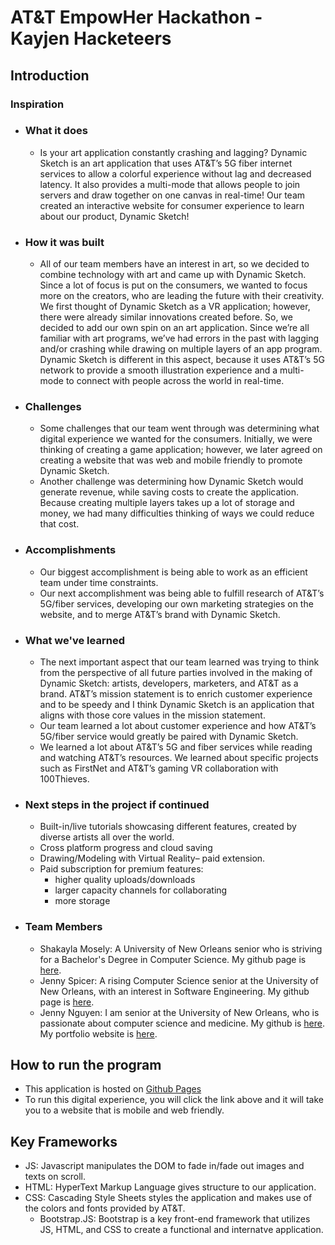 # AT&T EmpowHer Hackathon - Kayjen Hacketeers 

## Introduction

### Inspiration
- ### What it does
   - Is your art application constantly crashing and lagging? Dynamic Sketch is an art application that uses AT&T’s 5G fiber internet services to allow a colorful experience without lag and decreased latency. It also provides a multi-mode that allows people to join servers and draw together on one canvas in real-time! Our team created an interactive website for consumer experience to learn about our product, Dynamic Sketch!
  
- ### How it was built
  - All of our team members have an interest in art, so we decided to combine technology with art and came up with Dynamic Sketch. Since a lot of focus is put on the consumers, we wanted to focus more on the creators, who are leading the future with their creativity. We first thought of Dynamic Sketch as a VR application; however, there were already similar innovations created before. So, we decided to add our own spin on an art application. Since we’re all familiar with art programs, we’ve had errors in the past with lagging and/or crashing while drawing on multiple layers of an app program. Dynamic Sketch is different in this aspect, because it uses AT&T’s 5G network to provide a smooth illustration experience and a multi-mode to connect with people across the world in real-time.

- ### Challenges
  - Some challenges that our team went through was determining what digital experience we wanted for the consumers. Initially, we were thinking of creating a game application; however, we later agreed on creating a website that was web and mobile friendly to promote Dynamic Sketch.
  - Another challenge was determining how Dynamic Sketch would generate revenue, while saving costs to create the application. Because creating multiple layers takes up a lot of storage and money, we had many difficulties thinking of ways we could reduce that cost.

- ### Accomplishments
  - Our biggest accomplishment is being able to work as an efficient team under time constraints.
  - Our next accomplishment was being able to fulfill research of AT&T’s 5G/fiber services, developing our own marketing strategies on the website, and to merge AT&T’s brand with Dynamic Sketch.

- ### What we've learned
  - The next important aspect that our team learned was trying to think from the perspective of all future parties involved in the making of Dynamic Sketch: artists, developers, marketers, and AT&T as a brand. AT&T’s mission statement is to enrich customer experience and to be speedy and I think Dynamic Sketch is an application that aligns with those core values in the mission statement. 
  - Our team learned a lot about customer experience and how AT&T’s 5G/fiber service would greatly be paired with Dynamic Sketch.
  - We learned a lot about AT&T’s 5G and fiber services while reading and watching AT&T’s resources. We learned about specific projects such as FirstNet and AT&T’s gaming VR collaboration with 100Thieves.

- ### Next steps in the project if continued
  - Built-in/live tutorials showcasing different features, created by diverse artists all over the world.
  - Cross platform progress and cloud saving
  - Drawing/Modeling with Virtual Reality– paid extension.
  - Paid subscription for premium features:
    - higher quality uploads/downloads
    - larger capacity channels for collaborating
    - more storage

- ### Team Members
  - Shakayla Mosely: A University of New Orleans senior who is striving for a Bachelor's Degree in Computer Science. My github page is [here](https://github.com/shakkalaa).
  - Jenny Spicer: A rising Computer Science senior at the University of New Orleans, with an interest in Software Engineering. My github page is [here](https://github.com/Jenspi).
  - Jenny Nguyen: I am senior at the University of New Orleans, who is passionate about computer science and medicine. My github is [here](https://github.com/jtnguy97). My portfolio website is [here](https://jtnguy97.github.io/Bootstrap-Portfolio/).


## How to run the program
- This application is hosted on [Github Pages](https://shakkalaa.github.io/Kayjen-Hacketeers/)
- To run this digital experience, you will click the link above and it will take you to a website that is mobile and web friendly.

## Key Frameworks
- JS: Javascript manipulates the DOM to fade in/fade out images and texts on scroll.
- HTML: HyperText Markup Language gives structure to our application.
- CSS: Cascading Style Sheets styles the application and makes use of the colors and fonts provided by AT&T.
  - Bootstrap.JS: Bootstrap is a key front-end framework that utilizes JS, HTML, and CSS to create a functional and internatve application.
